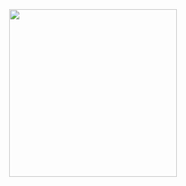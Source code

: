 <div align="center" width="auto">
  <img src="./src/assets/cover.png" width="300" height="300"/>
</div>
